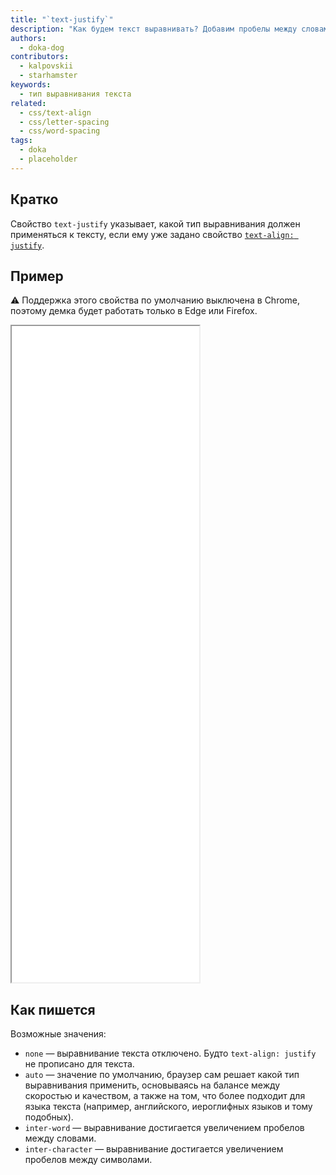 ```yaml
---
title: "`text-justify`"
description: "Как будем текст выравнивать? Добавим пробелы между словами или между символами?"
authors:
  - doka-dog
contributors:
  - kalpovskii
  - starhamster
keywords:
  - тип выравнивания текста
related:
  - css/text-align
  - css/letter-spacing
  - css/word-spacing
tags:
  - doka
  - placeholder
---
```


## Кратко

Свойство `text-justify` указывает, какой тип выравнивания должен применяться к тексту, если ему уже задано свойство [`text-align: justify`](/css/text-align/).

## Пример

<aside>

⚠️ Поддержка этого свойства по умолчанию выключена в Chrome, поэтому демка будет работать только в Edge или Firefox.

</aside>

<iframe title="auto" src="demos/auto/" height="1050"></iframe>

## Как пишется

Возможные значения:

- `none` — выравнивание текста отключено. Будто `text-align: justify` не прописано для текста.
- `auto` — значение по умолчанию, браузер сам решает какой тип выравнивания применить, основываясь на балансе между скоростью и качеством, а также на том, что более подходит для языка текста (например, английского, иероглифных языков и тому подобных).
- `inter-word` — выравнивание достигается увеличением пробелов между словами.
- `inter-character` — выравнивание достигается увеличением пробелов между символами.
